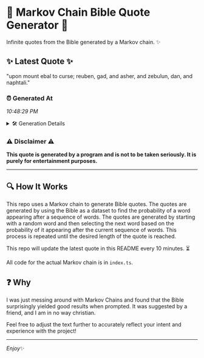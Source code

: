 # 📖 Markov Chain Bible Quote Generator 📖

Infinite quotes from the Bible generated by a Markov chain. ✨

## ✨ Latest Quote ✨
"upon mount ebal to curse; reuben, gad, and asher, and zebulun, dan, and naphtali."

### ⏰ Generated At
*10:48:29 PM*

<details>
    <summary>🛠️ Generation Details</summary>
    <p>
        <strong>🌱 Seed:</strong> upon<br>
        <strong>🔄 Iterations:</strong> 13<br>
        <strong>📜 Context History:</strong><br>[ upon ]: mount<br>[ upon, mount ]: ebal<br>[ upon, mount, ebal ]: to<br>[ upon, mount, ebal, to ]: curse;<br>[ upon, mount, ebal, to, curse; ]: reuben,<br>[ upon, mount, ebal, to, curse;, reuben, ]: gad,<br>[ mount, ebal, to, curse;, reuben,, gad, ]: and<br>[ ebal, to, curse;, reuben,, gad,, and ]: asher,<br>[ to, curse;, reuben,, gad,, and, asher, ]: and<br>[ curse;, reuben,, gad,, and, asher,, and ]: zebulun,<br>[ reuben,, gad,, and, asher,, and, zebulun, ]: dan,<br>[ gad,, and, asher,, and, zebulun,, dan, ]: and<br>[ and, asher,, and, zebulun,, dan,, and ]: naphtali.<br>
    </p>
</details>

### ⚠️ Disclaimer ⚠️
**This quote is generated by a program and is not to be taken seriously. It is purely for entertainment purposes.**

---

## 🔍 How It Works

This repo uses a Markov chain to generate Bible quotes. The quotes are generated by using the Bible as a dataset to find the probability of a word appearing after a sequence of words. The quotes are generated by starting with a random word and then selecting the next word based on the probability of it appearing after the current sequence of words. This process is repeated until the desired length of the quote is reached.

This repo will update the latest quote in this README every 10 minutes. ⏳

All code for the actual Markov chain is in `index.ts`.

## ❓ Why

I was just messing around with Markov Chains and found that the Bible surprisingly yielded good results when prompted. 
It was suggested by a friend, and I am in no way christian.

Feel free to adjust the text further to accurately reflect your intent and experience with the project!

---

*Enjoy*✨
